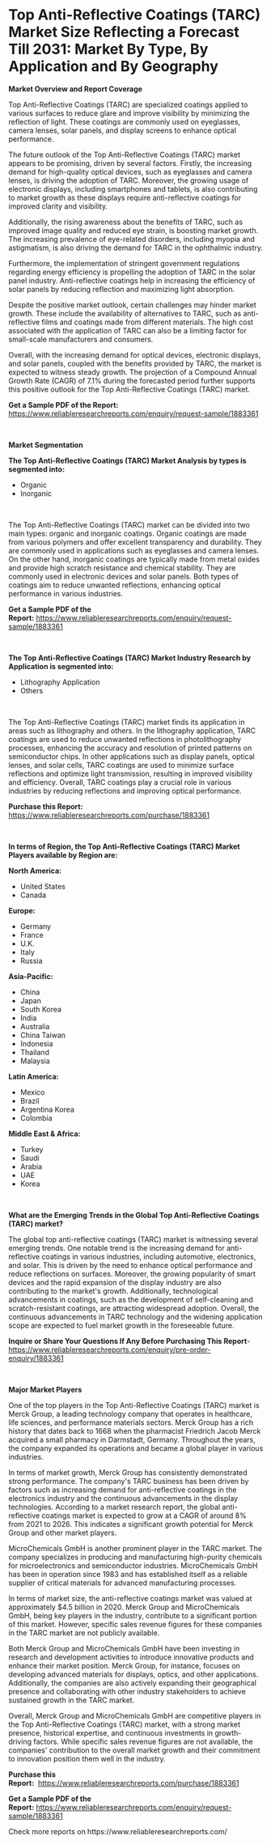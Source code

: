<p><h1>Top Anti-Reflective Coatings (TARC) Market Size Reflecting a Forecast Till 2031: Market By Type, By Application and By Geography</h1></p><p><strong>Market Overview and Report Coverage</strong></p>
<p><p>Top Anti-Reflective Coatings (TARC) are specialized coatings applied to various surfaces to reduce glare and improve visibility by minimizing the reflection of light. These coatings are commonly used on eyeglasses, camera lenses, solar panels, and display screens to enhance optical performance.</p><p>The future outlook of the Top Anti-Reflective Coatings (TARC) market appears to be promising, driven by several factors. Firstly, the increasing demand for high-quality optical devices, such as eyeglasses and camera lenses, is driving the adoption of TARC. Moreover, the growing usage of electronic displays, including smartphones and tablets, is also contributing to market growth as these displays require anti-reflective coatings for improved clarity and visibility.</p><p>Additionally, the rising awareness about the benefits of TARC, such as improved image quality and reduced eye strain, is boosting market growth. The increasing prevalence of eye-related disorders, including myopia and astigmatism, is also driving the demand for TARC in the ophthalmic industry.</p><p>Furthermore, the implementation of stringent government regulations regarding energy efficiency is propelling the adoption of TARC in the solar panel industry. Anti-reflective coatings help in increasing the efficiency of solar panels by reducing reflection and maximizing light absorption.</p><p>Despite the positive market outlook, certain challenges may hinder market growth. These include the availability of alternatives to TARC, such as anti-reflective films and coatings made from different materials. The high cost associated with the application of TARC can also be a limiting factor for small-scale manufacturers and consumers.</p><p>Overall, with the increasing demand for optical devices, electronic displays, and solar panels, coupled with the benefits provided by TARC, the market is expected to witness steady growth. The projection of a Compound Annual Growth Rate (CAGR) of 7.1% during the forecasted period further supports this positive outlook for the Top Anti-Reflective Coatings (TARC) market.</p></p>
<p><strong>Get a Sample PDF of the Report:</strong> <a href="https://www.reliableresearchreports.com/enquiry/request-sample/1883361">https://www.reliableresearchreports.com/enquiry/request-sample/1883361</a></p>
<p>&nbsp;</p>
<p><strong>Market Segmentation</strong></p>
<p><strong>The Top Anti-Reflective Coatings (TARC) Market Analysis by types is segmented into:</strong></p>
<p><ul><li>Organic</li><li>Inorganic</li></ul></p>
<p>&nbsp;</p>
<p><p>The Top Anti-Reflective Coatings (TARC) market can be divided into two main types: organic and inorganic coatings. Organic coatings are made from various polymers and offer excellent transparency and durability. They are commonly used in applications such as eyeglasses and camera lenses. On the other hand, inorganic coatings are typically made from metal oxides and provide high scratch resistance and chemical stability. They are commonly used in electronic devices and solar panels. Both types of coatings aim to reduce unwanted reflections, enhancing optical performance in various industries.</p></p>
<p><strong>Get a Sample PDF of the Report:</strong>&nbsp;<a href="https://www.reliableresearchreports.com/enquiry/request-sample/1883361">https://www.reliableresearchreports.com/enquiry/request-sample/1883361</a></p>
<p>&nbsp;</p>
<p><strong>The Top Anti-Reflective Coatings (TARC) Market Industry Research by Application is segmented into:</strong></p>
<p><ul><li>Lithography Application</li><li>Others</li></ul></p>
<p>&nbsp;</p>
<p><p>The Top Anti-Reflective Coatings (TARC) market finds its application in areas such as lithography and others. In the lithography application, TARC coatings are used to reduce unwanted reflections in photolithography processes, enhancing the accuracy and resolution of printed patterns on semiconductor chips. In other applications such as display panels, optical lenses, and solar cells, TARC coatings are used to minimize surface reflections and optimize light transmission, resulting in improved visibility and efficiency. Overall, TARC coatings play a crucial role in various industries by reducing reflections and improving optical performance.</p></p>
<p><strong>Purchase this Report:</strong>&nbsp; <a href="https://www.reliableresearchreports.com/purchase/1883361">https://www.reliableresearchreports.com/purchase/1883361</a></p>
<p>&nbsp;</p>
<p><strong>In terms of Region, the Top Anti-Reflective Coatings (TARC) Market Players available by Region are:</strong></p>
<p>
    <p> <strong> North America: </strong>
        <ul>
            <li>United States</li>
            <li>Canada</li>
        </ul>
        </p> 
    <p> <strong> Europe: </strong>
        <ul>
            <li>Germany</li>
            <li>France</li>
            <li>U.K.</li>
            <li>Italy</li>
            <li>Russia</li>
        </ul>
        </p> 
    <p> <strong> Asia-Pacific: </strong>
        <ul>
            <li>China</li>
            <li>Japan</li>
            <li>South Korea</li>
            <li>India</li>
            <li>Australia</li>
            <li>China Taiwan</li>
            <li>Indonesia</li>
            <li>Thailand</li>
            <li>Malaysia</li>
        </ul>
        </p> 
    <p> <strong> Latin America: </strong>
        <ul>
            <li>Mexico</li>
            <li>Brazil</li>
            <li>Argentina Korea</li>
            <li>Colombia</li>
        </ul>
        </p> 
    <p> <strong> Middle East & Africa: </strong>
        <ul>
            <li>Turkey</li>
            <li>Saudi</li>
            <li>Arabia</li>
            <li>UAE</li>
            <li>Korea</li>
        </ul>
    </p>
    </p>
<p>&nbsp;</p>
<p><strong>What are the Emerging Trends in the Global Top Anti-Reflective Coatings (TARC) market?</strong></p>
<p><p>The global top anti-reflective coatings (TARC) market is witnessing several emerging trends. One notable trend is the increasing demand for anti-reflective coatings in various industries, including automotive, electronics, and solar. This is driven by the need to enhance optical performance and reduce reflections on surfaces. Moreover, the growing popularity of smart devices and the rapid expansion of the display industry are also contributing to the market's growth. Additionally, technological advancements in coatings, such as the development of self-cleaning and scratch-resistant coatings, are attracting widespread adoption. Overall, the continuous advancements in TARC technology and the widening application scope are expected to fuel market growth in the foreseeable future.</p></p>
<p><strong>Inquire or Share Your Questions If Any Before Purchasing This Report</strong>- <a href="https://www.reliableresearchreports.com/enquiry/pre-order-enquiry/1883361">https://www.reliableresearchreports.com/enquiry/pre-order-enquiry/1883361</a></p>
<p>&nbsp;</p>
<p><strong>Major Market Players</strong></p>
<p><p>One of the top players in the Top Anti-Reflective Coatings (TARC) market is Merck Group, a leading technology company that operates in healthcare, life sciences, and performance materials sectors. Merck Group has a rich history that dates back to 1668 when the pharmacist Friedrich Jacob Merck acquired a small pharmacy in Darmstadt, Germany. Throughout the years, the company expanded its operations and became a global player in various industries.</p><p>In terms of market growth, Merck Group has consistently demonstrated strong performance. The company's TARC business has been driven by factors such as increasing demand for anti-reflective coatings in the electronics industry and the continuous advancements in the display technologies. According to a market research report, the global anti-reflective coatings market is expected to grow at a CAGR of around 8% from 2021 to 2026. This indicates a significant growth potential for Merck Group and other market players.</p><p>MicroChemicals GmbH is another prominent player in the TARC market. The company specializes in producing and manufacturing high-purity chemicals for microelectronics and semiconductor industries. MicroChemicals GmbH has been in operation since 1983 and has established itself as a reliable supplier of critical materials for advanced manufacturing processes.</p><p>In terms of market size, the anti-reflective coatings market was valued at approximately $4.5 billion in 2020. Merck Group and MicroChemicals GmbH, being key players in the industry, contribute to a significant portion of this market. However, specific sales revenue figures for these companies in the TARC market are not publicly available.</p><p>Both Merck Group and MicroChemicals GmbH have been investing in research and development activities to introduce innovative products and enhance their market position. Merck Group, for instance, focuses on developing advanced materials for displays, optics, and other applications. Additionally, the companies are also actively expanding their geographical presence and collaborating with other industry stakeholders to achieve sustained growth in the TARC market.</p><p>Overall, Merck Group and MicroChemicals GmbH are competitive players in the Top Anti-Reflective Coatings (TARC) market, with a strong market presence, historical expertise, and continuous investments in growth-driving factors. While specific sales revenue figures are not available, the companies' contribution to the overall market growth and their commitment to innovation position them well in the industry.</p></p>
<p><strong>Purchase this Report:</strong>&nbsp;&nbsp;<a href="https://www.reliableresearchreports.com/purchase/1883361">https://www.reliableresearchreports.com/purchase/1883361</a></p>
<p></p>
<p><strong>Get a Sample PDF of the Report:</strong>&nbsp;<a href="https://www.reliableresearchreports.com/enquiry/request-sample/1883361">https://www.reliableresearchreports.com/enquiry/request-sample/1883361</a></p>
<p>Check more reports on https://www.reliableresearchreports.com/</p>